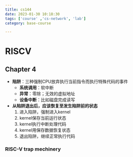 ```yaml
---
title: cs144
date: 2023-01-30 10:18:30
tags: ['course' ,'cs-network', 'lab']
category: base-course

---
```


# RISCV

## Chapter 4

* **陷阱**：三种强制CPU放弃执行当前指令而执行特殊代码的事件
  * **系统调用**：软中断
  * **异常**：零除；无效的虚拟地址
  * **设备中断**：比如磁盘完成读写
* **从陷阱退出后，应该恢复至发生陷阱前的状态**
  1. 进入陷阱，强制进入kernel
  2. kernel保存当前运行状态
  3. kernel执行中断处理代码
  4. kernel用保存数据恢复状态
  5. 退出陷阱，继续正常执行代码

### RISC-V trap mechinery

